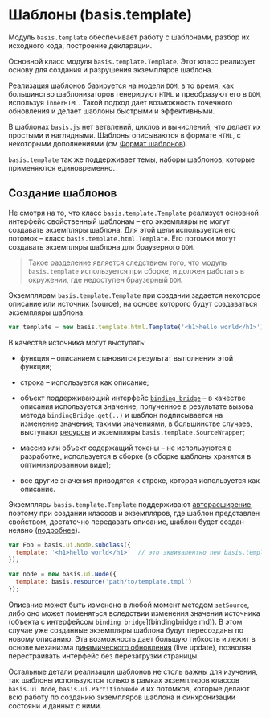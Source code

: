 # Шаблоны (basis.template)

Модуль `basis.template` обеспечивает работу с шаблонами, разбор их исходного кода, построение декларации.

Основной класс модуля `basis.template.Template`. Этот класс реализует основу для создания и разрушения экземпляров шаблона. 

Реализация шаблонов базируется на модели `DOM`, в то время, как большинство шаблонизаторов генерируют `HTML` и преобразуют его в `DOM`, используя `innerHTML`. Такой подход дает возможность точечного обновления и делает шаблоны быстрыми и эффективными.

В шаблонах `basis.js` нет ветвлений, циклов и вычислений, что делает их простыми и наглядными. Шаблоны описываются в формате `HTML`, с некоторыми дополнениями (см [Формат шаблонов](basis.template_format.md)).

`basis.template` так же поддерживает темы, наборы шаблонов, которые применяются единовременно.

## Создание шаблонов

Не смотря на то, что класс `basis.template.Template` реализует основной интерфейс свойственный шаблонам – его экземпляры не могут создавать экземпляры шаблона. Для этой цели используется его потомок – класс `basis.template.html.Template`. Его потомки могут создавать экземпляры шаблона для браузерного `DOM`.

> Такое разделение является следствием того, что модуль `basis.template` используется при сборке, и должен работать в окружении, где недоступен браузерный `DOM`.

Экземплярам `basis.template.Template` при создании задается некоторое описание или источник (source), на основе которого будут создаваться экземпляры шаблона. 

```js
var template = new basis.template.html.Template('<h1>hello world</h1>');
```

В качестве источника могут выступать:

  * функция – описанием становится результат выполнения этой функции;
  
  * строка – используется как описание;
  
  * объект поддерживающий интерфейс [`binding bridge`](bindingbridge.md) – в качестве описания используется значение, полученное в результате вызова метода `bindingBridge.get(..)` и шаблон подписывается на изменение значения; такими значениями, в большинстве случаев, выступают [ресурсы](resources.md) и экземпляры `basis.template.SourceWrapper`;
  
  * массив или объект содержащий токены – не используются в разработке, используется в сборке (в сборке шаблоны хранятся в оптимизированном виде);

  * все другие значения приводятся к строке, которая используется как описание.

Экземпляры `basis.template.Template` поддерживают [авторасширение](basis.Class.md#Авторасширение), поэтому при создании классов и экземпляров, где шаблон представлен свойством, достаточно передавать описание, шаблон будет создан неявно ([подробнее](basis.ui_template.md)).

```js
var Foo = basis.ui.Node.subclass({
  template: '<h1>hello world</h1>'  // это эквивалентно new basis.template.html.Template('<h1>hello world</h1>')
});

var node = new basis.ui.Node({
  template: basis.resource('path/to/template.tmpl')
});
```

Описание может быть изменено в любой момент методом `setSource`, либо оно может поменяться вследствии изменения значения источника (объекта с интерфейсом `binding bridge`](bindingbridge.md)). В этом случае уже созданные экземпляры шаблона будут пересозданы по новому описанию. Эта возможность дает большую гибкость и лежит в основе механизма [динамического обновления](basis.template_liveupdate.md) (live update), позволяя перестраивать интерфейс без перезагрузки страницы.

Остальные детали реализации шаблонов не столь важны для изучения, так шаблоны используются только в рамках экземпляров классов `basis.ui.Node`, `basis.ui.PartitionNode` и их потомков, которые делают всю работу по созданию экземпляров шаблона и синхронизации состояни и данных с ними.
